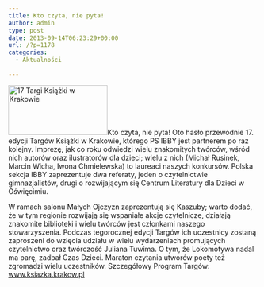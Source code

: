 ```yaml
---
title: Kto czyta, nie pyta!
author: admin
type: post
date: 2013-09-14T06:23:29+00:00
url: /?p=1178
categories:
  - Aktualności

---
```


  <img class="alignleft size-full wp-image-1179" alt="17 Targi Książki w Krakowie" src="http://www.ibby.pl/wp-content/uploads/2013/09/17_targi_krakow.jpg" width="200" height="100" srcset="http://www.ibby.pl/wp-content/uploads/2013/09/17_targi_krakow.jpg 200w, http://www.ibby.pl/wp-content/uploads/2013/09/17_targi_krakow-150x75.jpg 150w" sizes="(max-width: 200px) 100vw, 200px" />Kto czyta, nie pyta!
Oto hasło przewodnie 17. edycji Targów Książki w Krakowie, którego PS IBBY jest partnerem po raz kolejny. Imprezę, jak co roku odwiedzi wielu znakomitych twórców, wśród nich autorów oraz ilustratorów dla dzieci; wielu z nich (Michał Rusinek, Marcin Wicha, Iwona Chmielewska) to laureaci naszych konkursów. Polska sekcja IBBY zaprezentuje dwa referaty, jeden o czytelnictwie gimnazjalistów, drugi o rozwijającym się Centrum Literatury dla Dzieci w Oświęcimiu.
<!--more-->
W ramach salonu Małych Ojczyzn zaprezentują się Kaszuby; warto dodać, że w tym regionie rozwijają się wspaniałe akcje czytelnicze, działają znakomite biblioteki i wielu twórców jest członkami naszego stowarzyszenia.
Podczas tegorocznej edycji Targów ich uczestnicy zostaną zaproszeni do wzięcia udziału
w wielu wydarzeniach promujących czytelnictwo oraz twórczość Juliana Tuwima. O tym, że Lokomotywa nadal ma parę, zadbał Czas Dzieci. Maraton czytania utworów poety też zgromadzi wielu uczestników.
Szczegółowy Program Targów: <a href="http://www.ksiazka.krakow.pl" target="_blank">www.ksiazka.krakow.pl</a>
